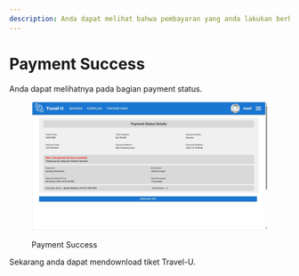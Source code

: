 ```yaml
---
description: Anda dapat melihat bahwa pembayaran yang anda lakukan berhasil.
---
```


# Payment Success

Anda dapat melihatnya pada bagian payment status.

<figure><img src="../../.gitbook/assets/WhatsApp Image 2024-12-27 at 20.23.10_e6b84f5a.jpg" alt=""><figcaption><p>Payment Success</p></figcaption></figure>

Sekarang anda dapat mendownload tiket Travel-U.
